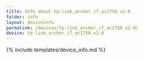 ```yaml
---
title: Info about tp-link_archer_c7_ac1750_v2-0
folder: info
layout: deviceinfo
permalink: /devices/tp-link_archer_c7_ac1750_v2-0/
device: tp-link_archer_c7_ac1750_v2-0
---
```

{% include templates/device_info.md %}
